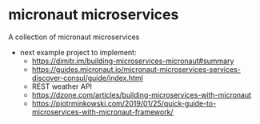 # micronaut microservices
A collection of micronaut microservices


- next example project to implement:
  - https://dimitr.im/building-microservices-micronaut#summary
  - https://guides.micronaut.io/micronaut-microservices-services-discover-consul/guide/index.html
  - REST weather API
  - https://dzone.com/articles/building-microservices-with-micronaut
  - https://piotrminkowski.com/2019/01/25/quick-guide-to-microservices-with-micronaut-framework/

